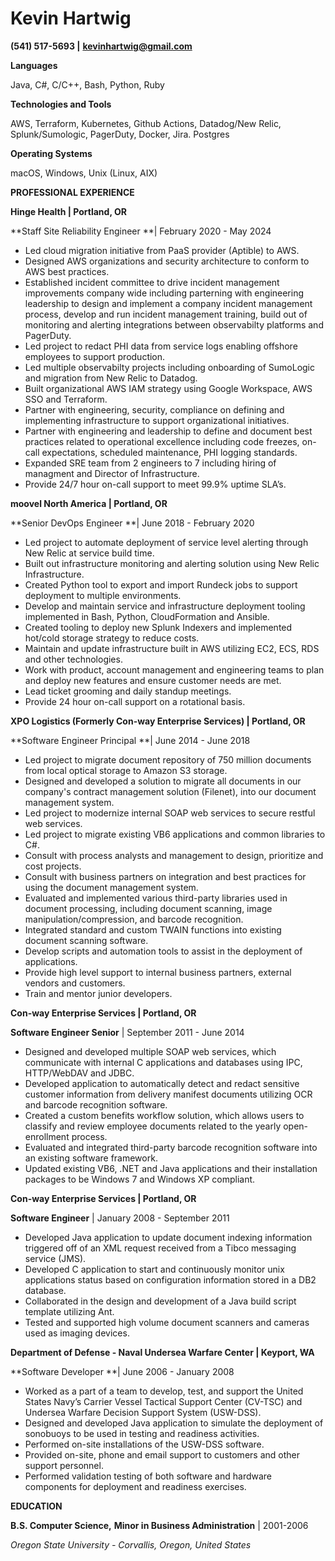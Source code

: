 # **Kevin Hartwig**

**(541) 517-5693 |** [**kevinhartwig@gmail.com**](mailto:kevinhartwig@gmail.com)

**Languages** 

Java, C#, C/C++, Bash, Python, Ruby 

**Technologies and Tools**

AWS, Terraform, Kubernetes, Github Actions, Datadog/New Relic, Splunk/Sumologic, PagerDuty, Docker, Jira. Postgres

**Operating Systems**

macOS, Windows, Unix (Linux, AIX)

**PROFESSIONAL EXPERIENCE**

**Hinge Health | Portland, OR**

**Staff Site Reliability Engineer **| February 2020 - May 2024

- Led cloud migration initiative from PaaS provider (Aptible) to AWS.
- Designed AWS organizations and security architecture to conform to AWS best practices.
- Established incident committee to drive incident management improvements company wide including parterning with engineering leadership to design and implement a company incident management process, develop and run incident management training, build out of monitoring and alerting integrations between observabilty platforms and PagerDuty.
- Led project to redact PHI data from service logs enabling offshore employees to support production.
- Led multiple observabilty projects including onboarding of SumoLogic and migration from New Relic to Datadog.
- Built organizational AWS IAM strategy using Google Workspace, AWS SSO and Terraform. 
- Partner with engineering, security, compliance on defining and implementing infrastructure to support organizational initiatives. 
- Partner with engineering and leadership to define and document best practices related to operational excellence including code freezes, on-call expectations, scheduled maintenance, PHI logging standards.
- Expanded SRE team from 2 engineers to 7 including hiring of managment and Director of Infrastructure.
- Provide 24/7 hour on-call support to meet 99.9% uptime SLA’s. 

**moovel North America | Portland, OR**

**Senior DevOps Engineer **| June 2018 - February 2020

- Led project to automate deployment of service level alerting through New Relic at service build time. 
- Built out infrastructure monitoring and alerting solution using New Relic Infrastructure.
- Created Python tool to export and import Rundeck jobs to support deployment to multiple environments.
- Develop and maintain service and infrastructure deployment tooling implemented in Bash, Python, CloudFormation and Ansible.
- Created tooling to deploy new Splunk Indexers and implemented hot/cold storage strategy to reduce costs.
- Maintain and update infrastructure built in AWS utilizing EC2, ECS, RDS and other technologies. 
- Work with product, account management and engineering teams to plan and deploy new features and ensure customer needs are met.
- Lead ticket grooming and daily standup meetings. 
- Provide 24 hour on-call support on a rotational basis.

**XPO Logistics (Formerly Con-way Enterprise Services) | Portland, OR**

**Software Engineer Principal **| June 2014 - June 2018

- Led project to migrate document repository of 750 million documents from local optical storage to Amazon S3 storage. 
- Designed and developed a solution to migrate all documents in our company's contract management solution (Filenet), into our document management system.
- Led project to modernize internal SOAP web services to secure restful web services. 
- Led project to migrate existing VB6 applications and common libraries to C#. 
- Consult with process analysts and management to design, prioritize and cost projects.
- Consult with business partners on integration and best practices for using the document management system. 
- Evaluated and implemented various third-party libraries used in document processing, including document scanning, image manipulation/compression, and barcode recognition.
- Integrated standard and custom TWAIN functions into existing document scanning software.
- Develop scripts and automation tools to assist in the deployment of applications.
- Provide high level support to internal business partners, external vendors and customers.
- Train and mentor junior developers.

**Con-way Enterprise Services | Portland, OR**

**Software Engineer Senior** | September 2011 - June 2014

- Designed and developed multiple SOAP web services, which communicate with internal C applications and databases using IPC, HTTP/WebDAV and JDBC.
- Developed application to automatically detect and redact sensitive customer information from delivery manifest documents utilizing OCR and barcode recognition software.
- Created a custom benefits workflow solution, which allows users to classify and review employee documents related to the yearly open-enrollment process.
- Evaluated and integrated third-party barcode recognition software into an existing software framework.
- Updated existing VB6, .NET and Java applications and their installation packages to be Windows 7 and Windows XP compliant.

**Con-way Enterprise Services | Portland, OR**

**Software Engineer** | January 2008 - September 2011

- Developed Java application to update document indexing information triggered off of an XML request received from a Tibco messaging service (JMS).
- Developed C application to start and continuously monitor unix applications status based on configuration information stored in a DB2 database.
- Collaborated in the design and development of a Java build script template utilizing Ant. 
- Tested and supported high volume document scanners and cameras used as imaging devices.

**Department of Defense - Naval Undersea Warfare Center | Keyport, WA**

**Software Developer **| June 2006 - January 2008

- Worked as a part of a team to develop, test, and support the United States Navy’s Carrier Vessel Tactical Support Center (CV-TSC) and Undersea Warfare Decision Support System (USW-DSS).
- Designed and developed Java application to simulate the deployment of sonobuoys to be used in testing and readiness activities.
- Performed on-site installations of the USW-DSS software.
- Provided on-site, phone and email support to customers and other support personnel.
- Performed validation testing of both software and hardware components for deployment and readiness exercises.

**EDUCATION**

**B.S. Computer Science,** **Minor in Business Administration** | 2001-2006

*Oregon State University - Corvallis, Oregon, United States*